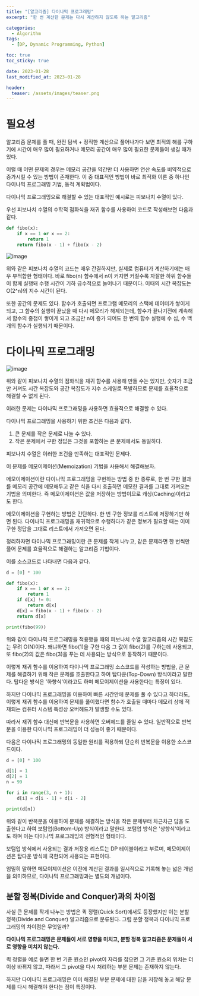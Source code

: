 ```yaml
---
title: "[알고리즘] 다이나믹 프로그래밍"
excerpt: "한 번 계산한 문제는 다시 계산하지 않도록 하는 알고리즘"

categories:
  - Algorithm
tags:
  - [DP, Dynamic Programming, Python]

toc: true
toc_sticky: true

date: 2023-01-28
last_modified_at: 2023-01-28

header:
  teaser: /assets/images/teaser.png
---
```


# 필요성

알고리즘 문제를 풀 때, 완전 탐색 + 정직한 계산으로 풀어나가다 보면 최적의 해를 구하기에 시간이 매우 많이 필요하거나 메모리 공간이 매우 많이 필요한 문제들이 생길 때가 있다.

이럴 때 어떤 문제의 경우는 메모리 공간을 약간만 더 사용하면 연산 속도를 비약적으로 증가시킬 수 있는 방법이 존재한다. 이 중 대표적인 방법이 바로 최적화 이론 중 하나인 다이나믹 프로그래밍 기법, 동적 계획법이다.

다이나믹 프로그래밍으로 해결할 수 있는 대표적인 예시로는 피보나치 수열이 있다.

우선 피보나치 수열의 수학적 점화식을 재귀 함수를 사용하여 코드로 작성해보면 다음과 같다.

```py
def fibo(x):
    if x == 1 or x == 2:
        return 1
    return fibo(x - 1) + fibo(x - 2)
```

![image](https://user-images.githubusercontent.com/121740394/215128145-0699902e-05e9-4e25-9604-5f16bf18678f.png)

위와 같은 피보나치 수열의 코드는 매우 간결하지만, 실제로 컴퓨터가 계산하기에는 매우 부적합한 형태이다. 바로 fibo(n) 함수에서 n이 커지면 커질수록 자잘한 하위 함수들이 함께 실행돼 수행 시간이 기하 급수적으로 늘어나기 때문이다. 이때의 시간 복잡도는 O(2^n)의 지수 시간이 된다.

또한 공간의 문제도 있다. 함수가 호출되면 프로그램 메모리의 스택에 데이터가 쌓이게 되고, 그 함수의 실행이 끝났을 때 다시 메모리가 해제되는데, 함수가 끝나기전에 계속해서 함수의 중첩이 쌓이게 되고 조금만 n이 증가 되어도 한 번의 함수 실행에 수 십, 수 백개의 함수가 실행되기 때문이다.

# 다이나믹 프로그래밍

![image](https://user-images.githubusercontent.com/121740394/215128145-0699902e-05e9-4e25-9604-5f16bf18678f.png)

위와 같이 피보나치 수열의 점화식을 재귀 함수를 사용해 만들 수는 있지만, 숫자가 조금만 커져도 시간 복잡도와 공간 복잡도가 지수 스케일로 폭발하므로 문제를 효율적으로 해결할 수 없게 된다.

이러한 문제는 다이나믹 프로그래밍을 사용하면 효율적으로 해결할 수 있다.

다이나믹 프로그래밍을 사용하기 위한 조건은 다음과 같다.

1. 큰 문제를 작은 문제로 나눌 수 있다.
2. 작은 문제에서 구한 정답은 그것을 포함하는 큰 문제에서도 동일하다.

피보나치 수열은 이러한 조건을 만족하는 대표적인 문제다.

이 문제를 메모이제이션(Memoization) 기법을 사용해서 해결해보자. 

메모이제이션이란 다이나믹 프로그래밍을 구현하는 방법 중 한 종류로, 한 번 구한 결과를 메모리 공간에 메모해두고 같은 식을 다시 호출하면 메모한 결과를 그대로 가져오는 기법을 의미한다. 즉 메모이제이션은 값을 저장하는 방법이므로 캐싱(Caching)이라고도 한다.

메모이제이션을 구현하는 방법은 간단하다. 한 번 구한 정보를 리스트에 저장하기만 하면 된다. 다이나믹 프로그래밍을 재귀적으로 수행하다가 같은 정보가 필요할 때는 이미 구한 정답을 그대로 리스트에서 가져오면 된다.

정리하자면 다이나믹 프로그래밍이란 큰 문제를 작게 나누고, 같은 문제라면 한 번씩만 풀어 문제를 효율적으로 해결하는 알고리즘 기법이다.

이를 소스코드로 나타내면 다음과 같다.

```py
d = [0] * 100

def fibo(x):
    if x == 1 or x == 2:
        return 1
    if d[x] != 0:
        return d[x]
    d[x] = fibo(x - 1) + fibo(x - 2)
    return d[x]

print(fibo(99))
```

위와 같이 다이나믹 프로그래밍을 적용했을 때의 피보나치 수열 알고리즘의 시간 복잡도는 무려 O(N)이다. 왜냐하면 fibo(1)을 구한 다음 그 값이 fibo(2)를 구하는데 사용되고, 또 fibo(2)의 값은 fibo(3)을 푸는 데 사용되는 방식으로 동작하기 때문이다.

이렇게 재귀 함수를 이용하여 다이나믹 프로그래밍 소스코드를 작성하는 방법을, 큰 문제를 해결하기 위해 작은 문제를 호출한다고 하여 탑다운(Top-Down) 방식이라고 말한다. 탑다운 방식은 '하향식'이라고도 하며 메모이제이션을 사용한다는 특징이 있다.

하지만 다이나믹 프로그래밍을 이용하여 빠른 시간안에 문제를 풀 수 있다고 하더라도, 이렇게 재귀 함수를 이용하여 문제를 풀이했다면 함수가 호출될 때마다 메모리 상에 적재되는 컴퓨터 시스템 특성상 오버헤드가 발생할 수도 있다.

따라서 재귀 함수 대신에 반복문을 사용하면 오버헤드를 줄일 수 있다. 일반적으로 반복문을 이용한 다이나믹 프로그래밍이 더 성능이 좋기 때문이다.

다음은 다이나믹 프로그래밍의 동일한 원리를 적용하되 단순히 반복문을 이용한 소스코드이다.

```py
d = [0] * 100

d[1] = 1
d[2] = 1
n = 99

for i in range(3, n + 1):
    d[i] = d[i - 1] + d[i - 2]

print(d[n])
```

위와 같이 반복문을 이용하여 문제를 해결하는 방식을 작은 문제부터 차근차근 답을 도출한다고 하여 보텀업(Bottom-Up) 방식이라고 말한다. 보텀업 방식은 '상향식'이라고도 하며 이는 다이나믹 프로그래밍의 전형적인 형태이다.

보텀업 방식에서 사용되는 결과 저장용 리스트는 DP 테이블이라고 부르며, 메모이제이션은 탑다운 방식에 국한되어 사용되는 표현이다.

엄밀히 말하면 메모이제이션은 이전에 계산된 결과를 일시적으로 기록해 놓는 넓은 개념을 의미하므로, 다이나믹 프로그래밍과는 별도의 개념이다.

## 분할 정복(Divide and Conquer)과의 차이점

사실 큰 문제를 작게 나누는 방법은 퀵 정렬(Quick Sort)에서도 등장했지만 이는 분할 정복(Divide and Conquer) 알고리즘으로 분류된다. 그럼 분할 정복과 다이나믹 프로그래밍의 차이점은 무엇일까?

**다이나믹 프로그래밍은 문제들이 서로 영향을 미치고, 분할 정복 알고리즘은 문제들이 서로 영향을 미치지 않는다.**

퀵 정렬을 예로 들면 한 번 기준 원소인 pivot이 자리를 잡으면 그 기준 원소의 위치는 더 이상 바뀌지 않고, 따라서 그 pivot을 다시 처리하는 부분 문제는 존재하지 않는다.

하지만 다이나믹 프로그래밍은 이미 해결된 부분 문제에 대한 답을 저장해 놓고 해당 문제를 다시 해결해야 한다는 점이 특징이다.

